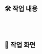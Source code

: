 ## 🛠️ 작업 내용

<!-- 작업 내용 (스크린샷도 같이 있으면 좋아요) -->

<br>

<br>

## 📱 작업 화면

<!-- img src "이부분에 gif파일 넣어주시면 됩니다" -->

<br>
